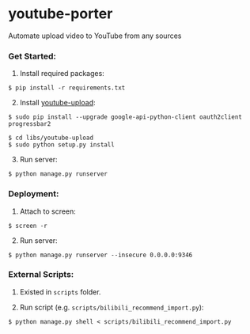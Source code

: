 # youtube-porter
Automate upload video to YouTube from any sources

### Get Started:

1. Install required packages:
```
$ pip install -r requirements.txt
```

2. Install [youtube-upload](https://github.com/tokland/youtube-upload):
```
$ sudo pip install --upgrade google-api-python-client oauth2client progressbar2

$ cd libs/youtube-upload
$ sudo python setup.py install
```

3. Run server:
```
$ python manage.py runserver
```

### Deployment:

1. Attach to screen:
```
$ screen -r
```

2. Run server:
```
$ python manage.py runserver --insecure 0.0.0.0:9346
```

### External Scripts:
1. Existed in ```scripts``` folder.

2. Run script (e.g. ```scripts/bilibili_recommend_import.py```):
```
$ python manage.py shell < scripts/bilibili_recommend_import.py
```

